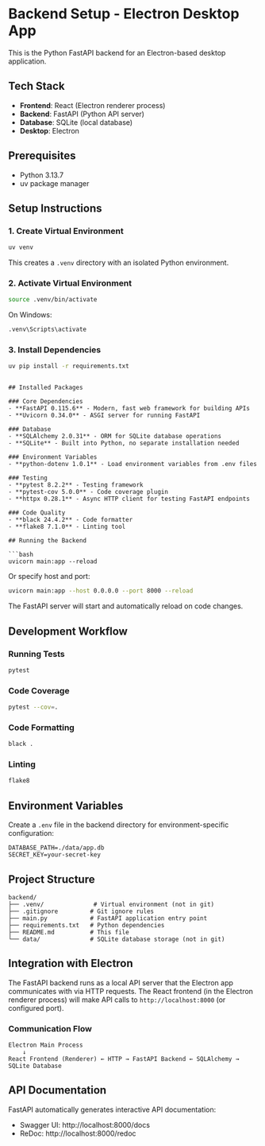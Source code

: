 # Backend Setup - Electron Desktop App

This is the Python FastAPI backend for an Electron-based desktop application.

## Tech Stack

- **Frontend**: React (Electron renderer process)
- **Backend**: FastAPI (Python API server)
- **Database**: SQLite (local database)
- **Desktop**: Electron

## Prerequisites

- Python 3.13.7
- uv package manager

## Setup Instructions

### 1. Create Virtual Environment

```bash
uv venv
```

This creates a `.venv` directory with an isolated Python environment.

### 2. Activate Virtual Environment

```bash
source .venv/bin/activate
```

On Windows:
```bash
.venv\Scripts\activate
```

### 3. Install Dependencies

```bash
uv pip install -r requirements.txt
```
```

## Installed Packages

### Core Dependencies
- **FastAPI 0.115.6** - Modern, fast web framework for building APIs
- **Uvicorn 0.34.0** - ASGI server for running FastAPI

### Database
- **SQLAlchemy 2.0.31** - ORM for SQLite database operations
- **SQLite** - Built into Python, no separate installation needed

### Environment Variables
- **python-dotenv 1.0.1** - Load environment variables from .env files

### Testing
- **pytest 8.2.2** - Testing framework
- **pytest-cov 5.0.0** - Code coverage plugin
- **httpx 0.28.1** - Async HTTP client for testing FastAPI endpoints

### Code Quality
- **black 24.4.2** - Code formatter
- **flake8 7.1.0** - Linting tool

## Running the Backend

```bash
uvicorn main:app --reload
```

Or specify host and port:

```bash
uvicorn main:app --host 0.0.0.0 --port 8000 --reload
```

The FastAPI server will start and automatically reload on code changes.

## Development Workflow

### Running Tests
```bash
pytest
```

### Code Coverage
```bash
pytest --cov=.
```

### Code Formatting
```bash
black .
```

### Linting
```bash
flake8
```

## Environment Variables

Create a `.env` file in the backend directory for environment-specific configuration:

```env
DATABASE_PATH=./data/app.db
SECRET_KEY=your-secret-key
```

## Project Structure

```
backend/
├── .venv/              # Virtual environment (not in git)
├── .gitignore         # Git ignore rules
├── main.py            # FastAPI application entry point
├── requirements.txt   # Python dependencies
├── README.md          # This file
└── data/              # SQLite database storage (not in git)
```

## Integration with Electron

The FastAPI backend runs as a local API server that the Electron app communicates with via HTTP requests. The React frontend (in the Electron renderer process) will make API calls to `http://localhost:8000` (or configured port).

### Communication Flow
```
Electron Main Process
    ↓
React Frontend (Renderer) ← HTTP → FastAPI Backend ← SQLAlchemy → SQLite Database
```

## API Documentation

FastAPI automatically generates interactive API documentation:
- Swagger UI: http://localhost:8000/docs
- ReDoc: http://localhost:8000/redoc
